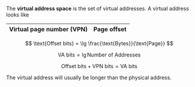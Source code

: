 The **virtual address space** is the set of virtual addresses. A virtual address looks like


|Virtual page number (VPN) |Page offset|
|------------------|-----------|

$$
\text{Offset bits} = \lg \frac{\text{Bytes}}{\text{Page}}
$$

$$
\text{VA bits} = \lg \text{Number of Addresses}
$$

$$
\text{Offset bits} + \text{VPN bits} = \text{VA bits}
$$


The virtual address will usually be longer than the physical address.